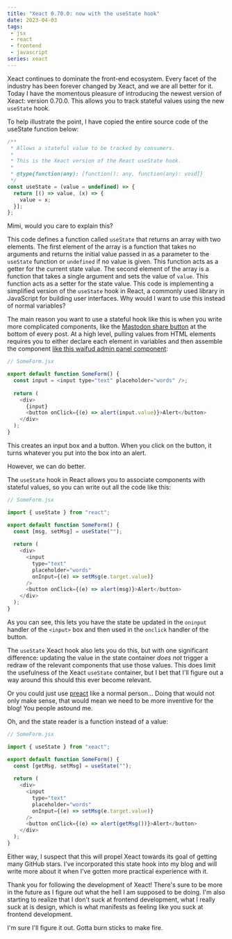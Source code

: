 ```yaml
---
title: "Xeact 0.70.0: now with the useState hook"
date: 2023-04-03
tags:
 - jsx
 - react
 - frontend
 - javascript
series: xeact
---
```


Xeact continues to dominate the front-end ecosystem. Every facet of
the industry has been forever changed by Xeact, and we are all better
for it. Today I have the momentous pleasure of introducing the newest
version of Xeact: version 0.70.0. This allows you to track stateful
values using the new `useState` hook.

<xeblog-hero ai="Anything v3" file="solo-journey" prompt="1girl, green hair, hoodie, outdoors, breath of the wild, space needle, walking, long hair, highly detailed, futuristic"></xeblog-hero>

To help illustrate the point, I have copied the entire source code of
the useState function below:

```javascript
/**
 * Allows a stateful value to be tracked by consumers.
 *
 * This is the Xeact version of the React useState hook.
 *
 * @type{function(any): [function(): any, function(any): void]}
 */
const useState = (value = undefined) => {
  return [() => value, (x) => {
    value = x;
  }];
};
```

Mimi, would you care to explain this?

<xeblog-conv name="Mimi" mood="coffee">This code defines a function
called `useState` that returns an array with two elements. The first
element of the array is a function that takes no arguments and returns
the initial value passed in as a parameter to the `useState` function
or `undefined` if no value is given. This function acts as a getter
for the current state value. The second element of the array is a
function that takes a single argument and sets the value of `value`.
This function acts as a setter for the state value. This code is
implementing a simplified version of the `useState` hook in React, a
commonly used library in JavaScript for building user
interfaces.</xeblog-conv>
<xeblog-conv name="Aoi" mood="wut">Why would I want to use this
instead of normal variables?</xeblog-conv>

The main reason you want to use a stateful hook like this is when you
write more complicated components, like the [Mastodon share
button](https://github.com/Xe/site/blob/7b691babb3312d9c2284416f03b50de34638bc58/src/frontend/components/MastodonShareButton.tsx)
at the bottom of every post. At a high level, pulling values from HTML
elements requires you to either declare each element in variables and
then assemble the component [like this waifud admin panel
component](https://github.com/Xe/waifud/blob/aa7d983fb5c703a623f4fadf24e17fd4f531a688/frontend/instance_create.tsx#L25):

```javascript
// SomeForm.jsx

export default function SomeForm() {
  const input = <input type="text" placeholder="words" />;
  
  return (
    <div>
      {input}
      <button onClick={(e) => alert(input.value)}>Alert</button>
    </div>
  );
}
```

This creates an input box and a button. When you click on the button,
it turns whatever you put into the box into an alert.

However, we can do better.

The `useState` hook in React allows you to associate components with
stateful values, so you can write out all the code like this:

```javascript
// SomeForm.jsx

import { useState } from "react";

export default function SomeForm() {
  const [msg, setMsg] = useState("");
  
  return (
    <div>
      <input
        type="text"
        placeholder="words"
        onInput={(e) => setMsg(e.target.value)}
      />
      <button onClick={(e) => alert(msg)}>Alert</button>
    </div>
  );
}
```

As you can see, this lets you have the state be updated in the
`oninput` handler of the `<input>` box and then used in the `onclick`
handler of the button.

The `useState` Xeact hook also lets you do this, but with one
significant difference: updating the value in the state container
_does not_ trigger a redraw of the relevant components that use those
values. This does limit the usefulness of the Xeact `useState`
container, but I bet that I'll figure out a way around this should
this ever become relevant.

<xeblog-conv name="Aoi" mood="coffee">Or you could just use
[preact](https://preactjs.com) like a normal person...</xeblog-conv>
<xeblog-conv name="Mara" mood="happy">Doing that would not only make
sense, that would mean we need to be more inventive for the
blog!</xeblog-conv>
<xeblog-conv name="Aoi" mood="facepalm">You people astound
me.</xeblog-conv>

Oh, and the state reader is a function instead of a value:

```javascript
// SomeForm.jsx

import { useState } from "xeact";

export default function SomeForm() {
  const [getMsg, setMsg] = useState("");
  
  return (
    <div>
      <input
        type="text"
        placeholder="words"
        onInput={(e) => setMsg(e.target.value)}
      />
      <button onClick={(e) => alert(getMsg())}>Alert</button>
    </div>
  );
}
```

Either way, I suspect that this will propel Xeact towards its goal of
getting many GitHub stars. I've incorporated this state hook into my
blog and will write more about it when I've gotten more practical
experience with it.

Thank you for following the development of Xeact! There's sure to be
more in the future as I figure out what the hell I am supposed to be
doing. I'm also starting to realize that I don't suck at frontend
development, what I really suck at is design, which is what manifests
as feeling like you suck at frontend development.

I'm sure I'll figure it out. Gotta burn sticks to make fire.
